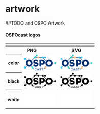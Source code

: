 # artwork
##TODO and OSPO Artwork

#### OSPOcast logos

<table>
    <tr>
    	<th colspan="5"></th>
    </tr>
    <tr>
        <th colspan="2">PNG</th>
        <th colspan="2">SVG</th>
    </tr>
    <tr>
        <th>color</th>
        <td><img src="OSPOcast/OSPOcast-color.png" width="100"></td>
        <td><img src="OSPOcast/OSPOcast-color.svg" width="100"></td>
    </tr>
    <tr>
        <th>black</th>
        <td><img src="OSPOcast/OSPOcast-black.png" width="100"></td>
        <td><img src="OSPOcast/OSPOcast-black.svg" width="100"></td>
    </tr>
    <tr>
        <th>white</th>
        <td><img src="OSPOcast/OSPOcast-white.png" width="100"></td>
        <td><img src="OSPOcast/OSPOcast-white.svg" width="100"></td>
    </tr>
</table>
